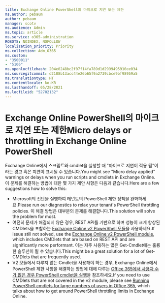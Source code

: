 ```yaml
---
title: Exchange Online PowerShell의 마이크로 지연 또는 제한
ms.author: pebaum
author: pebaum
manager: scotv
ms.audience: Admin
ms.topic: article
ms.service: o365-administration
ROBOTS: NOINDEX, NOFOLLOW
localization_priority: Priority
ms.collection: Adm_O365
ms.custom:
- "3500011"
- "5106"
ms.openlocfilehash: 204e0248bc2f07f14fa789d1d2999495910ee034
ms.sourcegitcommit: d2108b13acc44e26b65f9a2739cbce9bf98959a5
ms.translationtype: HT
ms.contentlocale: ko-KR
ms.lasthandoff: 05/28/2021
ms.locfileid: "52702132"
---
```

# <a name="micro-delays-or-throttling-in-exchange-online-powershell"></a><span data-ttu-id="05451-102">Exchange Online PowerShell의 마이크로 지연 또는 제한</span><span class="sxs-lookup"><span data-stu-id="05451-102">Micro delays or throttling in Exchange Online PowerShell</span></span>

<span data-ttu-id="05451-103">Exchange Online에서 스크립트와 cmdlet을 실행할 때 "마이크로 지연이 적용 됨"이라는 경고 혹은 지연이 표시될 수 있습니다.</span><span class="sxs-lookup"><span data-stu-id="05451-103">You might see "Micro delay applied" warnings or delays when you run scripts and cmdlets in Exchange Online.</span></span> <span data-ttu-id="05451-104">이 문제를 해결하는 방법에 대한 몇 가지 제안 사항은 다음과 같습니다.</span><span class="sxs-lookup"><span data-stu-id="05451-104">Here are a few suggestions how to solve this:</span></span>

- <span data-ttu-id="05451-105">Microsoft의 진단을 실행하여 테넌트의 PowerShell 제한 정책을 완화하세요.</span><span class="sxs-lookup"><span data-stu-id="05451-105">Please run our diagnostics to relax your tenant's PowerShell throttling policies.</span></span> <span data-ttu-id="05451-106">이 해결 방법은 대부분의 문제를 해결합니다.</span><span class="sxs-lookup"><span data-stu-id="05451-106">This solution will solve the problem for most.</span></span>
- <span data-ttu-id="05451-107">여전히 문제가 해결되지 않은 경우, REST API를 기반으로 하며 성능이 크게 향상된 CMDlets을 포함하는 [Exchange Online v2 PowerShell 모듈](/powershell/exchange/exchange-online/exchange-online-powershell-v2/exchange-online-powershell-v2?view=exchange-ps&preserve-view=true)을 사용하세요.</span><span class="sxs-lookup"><span data-stu-id="05451-107">If issue still not solved, use the [Exchange Online v2 PowerShell module](/powershell/exchange/exchange-online/exchange-online-powershell-v2/exchange-online-powershell-v2?view=exchange-ps&preserve-view=true), which includes CMDlets that are based on REST API and are significantly more performant.</span></span> <span data-ttu-id="05451-108">이는 자주 사용하는 많은 Get-Cmdlet에는 훌륭한 솔루션이 될 수 있습니다.</span><span class="sxs-lookup"><span data-stu-id="05451-108">This might be a great solution for a lot of Get- CMDlets that are frequently used.</span></span>
- <span data-ttu-id="05451-109">V2 모듈에서 다루지 않는 Cmdlet을 사용해야 하는 경우, Exchange Online에서 PowerShell 제한 사항을 해결하는 방법에 대해 다루는 [Office 365에서 사용자 수가 많은 경우 PowerShell cmdlet을 실행](https://techcommunity.microsoft.com/t5/exchange-team-blog/updated-running-powershell-cmdlets-for-large-numbers-of-users-in/ba-p/1000628#)을 참조하세요.</span><span class="sxs-lookup"><span data-stu-id="05451-109">If you need to use CMDlets that are not covered in the v2 module, please see [Running PowerShell cmdlets for large numbers of users in Office 365](https://techcommunity.microsoft.com/t5/exchange-team-blog/updated-running-powershell-cmdlets-for-large-numbers-of-users-in/ba-p/1000628#), which talks about how to get around PowerShell throttling limits in Exchange Online.</span></span>

